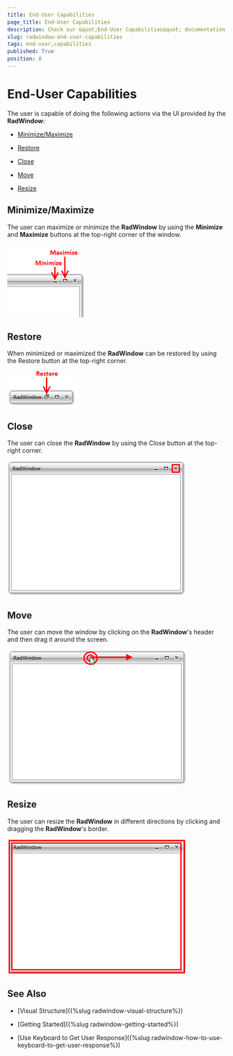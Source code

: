 ```yaml
---
title: End-User Capabilities
page_title: End-User Capabilities
description: Check our &quot;End-User Capabilities&quot; documentation article for the RadWindow {{ site.framework_name }} control.
slug: radwindow-end-user-capabilities
tags: end-user,capabilities
published: True
position: 8
---
```


# End-User Capabilities

The user is capable of doing the following actions via the UI provided by the __RadWindow__:

* [Minimize/Maximize](#minimizemaximize)

* [Restore](#restore)

* [Close](#close)

* [Move](#move)

* [Resize](#resize)

## Minimize/Maximize

The user can maximize or minimize the __RadWindow__ by using the __Minimize__ and __Maximize__ buttons at the top-right corner of the window.

![WPF RadWindow ](images/RadWindow_End_User_Capabilities_01.png)

## Restore

When minimized or maximized the __RadWindow__ can be restored by using the Restore button at the top-right corner.

![WPF RadWindow ](images/RadWindow_End_User_Capabilities_02.png)

## Close

The user can close the __RadWindow__ by using the Close button at the top-right corner.

![WPF RadWindow ](images/RadWindow_End_User_Capabilities_03.png)

## Move

The user can move the window by clicking on the __RadWindow__'s header and then drag it around the screen.

![WPF RadWindow ](images/RadWindow_End_User_Capabilities_04.png)

## Resize

The user can resize the __RadWindow__ in different directions by clicking and dragging the __RadWindow__'s border.

![WPF RadWindow ](images/RadWindow_End_User_Capabilities_05.png)

## See Also

 * [Visual Structure]({%slug radwindow-visual-structure%})

 * [Getting Started]({%slug radwindow-getting-started%})

 * [Use Keyboard to Get User Response]({%slug radwindow-how-to-use-keyboard-to-get-user-response%})
